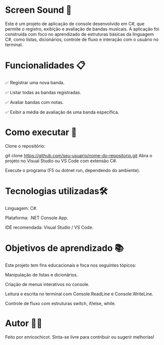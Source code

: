 # Screen Sound 🎵

Este é um projeto de aplicação de console desenvolvido em C#, que permite o registro, exibição e avaliação de bandas musicais.
A aplicação foi construída com foco no aprendizado de estruturas básicas da linguagem C#, como listas, dicionários, controle de fluxo e interação com o usuário no terminal.

# Funcionalidades 📋 
✅ Registrar uma nova banda.

✅ Listar todas as bandas registradas.

✅ Avaliar bandas com notas.

✅ Exibir a média de avaliação de uma banda específica.

# Como executar 🚀 
Clone o repositório:

git clone https://github.com/seu-usuario/nome-do-repositorio.git
Abra o projeto no Visual Studio ou VS Code com extensão C#.

Execute o programa (F5 ou dotnet run, dependendo do ambiente).

# Tecnologias utilizadas🛠️
Linguagem: C#.

Plataforma: .NET Console App.

IDE recomendada: Visual Studio / VS Code.

# Objetivos de aprendizado 📚
Este projeto tem fins educacionais e foca nos seguintes tópicos:

Manipulação de listas e dicionários.

Criação de menus interativos no console.

Leitura e escrita no terminal com Console.ReadLine e Console.WriteLine.

Controle de fluxo com estruturas switch, if/else, while.
# Autor 🧑‍💻
Feito por enricochicot.
Sinta-se livre para contribuir ou sugerir melhorias!


